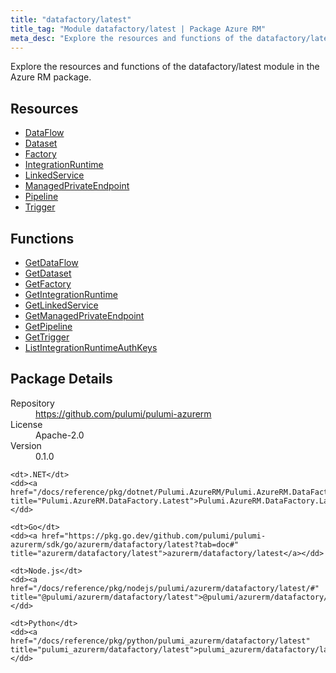 ```yaml
---
title: "datafactory/latest"
title_tag: "Module datafactory/latest | Package Azure RM"
meta_desc: "Explore the resources and functions of the datafactory/latest module in the Azure RM package."
---
```


<!-- WARNING: this file was generated by Pulumi Docs Generator. -->
<!-- Do not edit by hand unless you're certain you know what you are doing! -->

Explore the resources and functions of the datafactory/latest module in the Azure RM package.

<h2 id="resources">Resources</h2>
<ul class="api">
    <li><a href="dataflow" title="DataFlow"><span class="symbol resource"></span>DataFlow</a></li>
    <li><a href="dataset" title="Dataset"><span class="symbol resource"></span>Dataset</a></li>
    <li><a href="factory" title="Factory"><span class="symbol resource"></span>Factory</a></li>
    <li><a href="integrationruntime" title="IntegrationRuntime"><span class="symbol resource"></span>IntegrationRuntime</a></li>
    <li><a href="linkedservice" title="LinkedService"><span class="symbol resource"></span>LinkedService</a></li>
    <li><a href="managedprivateendpoint" title="ManagedPrivateEndpoint"><span class="symbol resource"></span>ManagedPrivateEndpoint</a></li>
    <li><a href="pipeline" title="Pipeline"><span class="symbol resource"></span>Pipeline</a></li>
    <li><a href="trigger" title="Trigger"><span class="symbol resource"></span>Trigger</a></li>
</ul>

<h2 id="functions">Functions</h2>
<ul class="api">
    <li><a href="getdataflow" title="GetDataFlow"><span class="symbol function"></span>GetDataFlow</a></li>
    <li><a href="getdataset" title="GetDataset"><span class="symbol function"></span>GetDataset</a></li>
    <li><a href="getfactory" title="GetFactory"><span class="symbol function"></span>GetFactory</a></li>
    <li><a href="getintegrationruntime" title="GetIntegrationRuntime"><span class="symbol function"></span>GetIntegrationRuntime</a></li>
    <li><a href="getlinkedservice" title="GetLinkedService"><span class="symbol function"></span>GetLinkedService</a></li>
    <li><a href="getmanagedprivateendpoint" title="GetManagedPrivateEndpoint"><span class="symbol function"></span>GetManagedPrivateEndpoint</a></li>
    <li><a href="getpipeline" title="GetPipeline"><span class="symbol function"></span>GetPipeline</a></li>
    <li><a href="gettrigger" title="GetTrigger"><span class="symbol function"></span>GetTrigger</a></li>
    <li><a href="listintegrationruntimeauthkeys" title="ListIntegrationRuntimeAuthKeys"><span class="symbol function"></span>ListIntegrationRuntimeAuthKeys</a></li>
</ul>

<h2 id="package-details">Package Details</h2>
<dl class="package-details">
	<dt>Repository</dt>
	<dd><a href="https://github.com/pulumi/pulumi-azurerm">https://github.com/pulumi/pulumi-azurerm</a></dd>
	<dt>License</dt>
	<dd>Apache-2.0</dd>
	<dt>Version</dt>
	<dd>0.1.0</dd>
</dl>



<dl class="tabular">

    <dt>.NET</dt>
    <dd><a href="/docs/reference/pkg/dotnet/Pulumi.AzureRM/Pulumi.AzureRM.DataFactory.Latest.html" title="Pulumi.AzureRM.DataFactory.Latest">Pulumi.AzureRM.DataFactory.Latest</a></dd>

    <dt>Go</dt>
    <dd><a href="https://pkg.go.dev/github.com/pulumi/pulumi-azurerm/sdk/go/azurerm/datafactory/latest?tab=doc#" title="azurerm/datafactory/latest">azurerm/datafactory/latest</a></dd>

    <dt>Node.js</dt>
    <dd><a href="/docs/reference/pkg/nodejs/pulumi/azurerm/datafactory/latest/#" title="@pulumi/azurerm/datafactory/latest">@pulumi/azurerm/datafactory/latest</a></dd>

    <dt>Python</dt>
    <dd><a href="/docs/reference/pkg/python/pulumi_azurerm/datafactory/latest" title="pulumi_azurerm/datafactory/latest">pulumi_azurerm/datafactory/latest</a></dd>

</dl>

